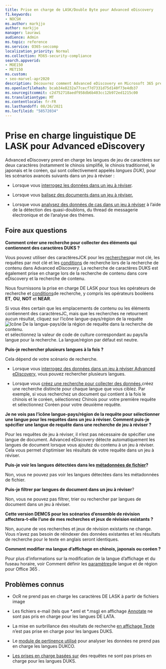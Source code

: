 ```yaml
---
title: Prise en charge de LASK/Double Byte pour Advanced eDiscovery
f1.keywords:
- NOCSH
ms.author: markjjo
author: markjjo
manager: laurawi
audience: Admin
ms.topic: reference
ms.service: O365-seccomp
localization_priority: Normal
ms.collection: M365-security-compliance
search.appverid:
- MOE150
- MET150
ms.custom:
- seo-marvel-apr2020
description: Découvrez comment Advanced eDiscovery en Microsoft 365 prend en charge les langues chinoise, japonaise et coréenne (JCK), qui utilisent un jeu de caractères sur deux sur deux caractères.
ms.openlocfilehash: bcab34e8232a77cecf7d7331d75d140f73e4db37
ms.sourcegitcommit: c2d752718aedf958db6b403cc12b972ed1215c00
ms.translationtype: MT
ms.contentlocale: fr-FR
ms.lasthandoff: 08/26/2021
ms.locfileid: "58572034"
---
```

# <a name="cjk-language-support-for-advanced-ediscovery"></a>Prise en charge linguistique DE LASK pour Advanced eDiscovery

Advanced eDiscovery prend en charge les langues de jeu de caractères sur deux caractères (notamment le chinois simplifié, le chinois traditionnel, le japonais et le coréen, qui sont collectivement appelés *langues DUK),* pour les scénarios avancés suivants dans un jeu à réviser :

- Lorsque vous [interrogez les données dans un jeu à réviser](review-set-search.md).

- Lorsque vous [balisez des documents dans un jeu à réviser.](tagging-documents.md)

- Lorsque vous [analysez des données de cas dans un jeu à réviser](analyzing-data-in-review-set.md) à l’aide de la détection des quasi-doublons, du thread de messagerie électronique et de l’analyse des thèmes.

## <a name="frequently-asked-questions"></a>Foire aux questions

**Comment créer une recherche pour collecter des éléments qui contiennent des caractères DUKS ?**

Vous pouvez utiliser des caractèresJCK pour les [recherches](building-search-queries.md#keyword-searches)par mot clé, les requêtes par mot clé et les [conditions](keyword-queries-and-search-conditions.md) de recherche lors de la recherche de contenu dans Advanced eDiscovery. La recherche de caractères DUKS est également prise en charge lors de la recherche de contenu dans core eDiscovery et la recherche de contenu.

Nous fournissons la [](keyword-queries-and-search-conditions.md#search-operators) prise en charge DE LASK pour tous les opérateurs de recherche et [conditions](keyword-queries-and-search-conditions.md#search-conditions)de recherche, y compris les opérateurs booléens **ET**, **OU**, **NOT** et **NEAR**.

Si vous êtes certain que les emplacements de contenu ou les éléments contiennent des caractèresJC, mais que les recherches ne retournent aucun résultat, cliquez sur l’icône langue-pays/région de la requête ![Icône De la langue-pays/de la région de requête dans la recherche de contenu.](../media/8d4b60c8-e1f1-40f9-88ae-ee2a7eca0886.png) et sélectionnez la valeur de code de culture correspondant au pays/la langue pour la recherche. La langue/région par défaut est neutre.

**Puis-je rechercher plusieurs langues à la fois ?**

Cela dépend de votre scénario de recherche.

- Lorsque vous [interrogez des données dans un jeu à réviser Advanced eDiscovery,](review-set-search.md) vous pouvez rechercher plusieurs langues.

- Lorsque vous [créez une recherche pour collecter des données,](create-search-to-collect-data.md)créez une recherche distincte pour chaque langue que vous ciblez. Par exemple, si vous recherchez un document qui contient à la fois le chinois et le coréen, sélectionnez Chinois pour votre première requête et sélectionnez Coréen pour votre deuxième requête.

**Je ne vois pas l’icône langue-pays/région de la requête pour sélectionner une langue pour les requêtes dans un jeu à réviser. Comment puis-je spécifier une langue de requête dans une recherche de jeu à réviser ?**

Pour les requêtes de jeu à réviser, il n’est pas nécessaire de spécifier une langue de document. Advanced eDiscovery détecte automatiquement les langues de document lorsque vous ajoutez du contenu à un jeu à réviser. Cela vous permet d’optimiser les résultats de votre requête dans un jeu à réviser.

**Puis-je voir les langues détectées dans les [métadonnées de fichier](view-documents-in-review-set.md#file-metadata)?**

Non, vous ne pouvez pas voir les langues détectées dans les métadonnées de fichier.

**Puis-je filtrer par langues de document dans un jeu à réviser**?

Non, vous ne pouvez pas filtrer, trier ou rechercher par langues de document dans un jeu à réviser.

**Cette version DEMCS pour les scénarios d’ensemble de révision affectera-t-elle l’une de mes recherches et jeux de révision existants ?**

Non, aucune de vos recherches et jeux de révision existants ne change. Vous n’avez pas besoin de réindexer des données existantes et les résultats de recherche pour le texte en anglais seront identiques.

**Comment modifier ma langue d’affichage en chinois, japonais ou coréen ?**

Pour plus d’informations sur la modification de la langue d’affichage et du fuseau horaire, voir Comment définir les [paramètres](/office365/troubleshoot/access-management/set-language-and-region)de langue et de région pour Office 365 .

## <a name="known-issues"></a>Problèmes connus

- OcR ne prend pas en charge les caractères DE LASK à partir de fichiers image

- Les fichiers e-mail (tels que *.eml et *.msg) en affichage [Annotate](view-documents-in-review-set.md#annotate-view) ne sont pas pris en charge pour les langues DE LATA.

- La mise en surbrillance des résultats de recherche [en affichage Texte](view-documents-in-review-set.md#text-view) n’est pas prise en charge pour les langues DUKS.

- Le [module de pertinence utilisé](using-relevance.md) pour analyser les données ne prend pas en charge les langues DUKCO.

- [Les prises en charge basées sur](managing-holds.md#manage-non-custodial-holds) des requêtes ne sont pas prises en charge pour les langues DUKS.